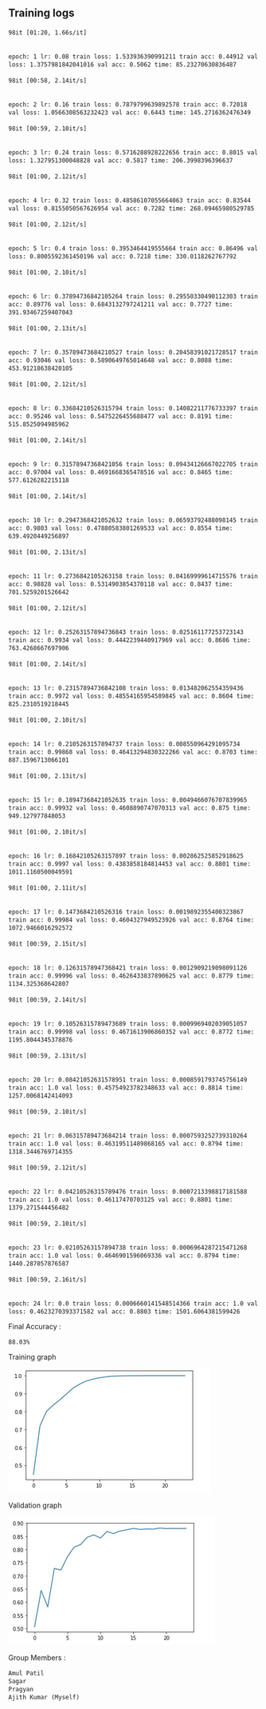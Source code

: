 ## Training logs

    98it [01:20, 1.66s/it]


    epoch: 1 lr: 0.08 train loss: 1.533936390991211 train acc: 0.44912 val loss: 1.3757981842041016 val acc: 0.5062 time: 85.23270630836487

    98it [00:58, 2.14it/s]


    epoch: 2 lr: 0.16 train loss: 0.7879799639892578 train acc: 0.72018 val loss: 1.0566308563232423 val acc: 0.6443 time: 145.2716362476349

    98it [00:59, 2.10it/s]


    epoch: 3 lr: 0.24 train loss: 0.5716288928222656 train acc: 0.8015 val loss: 1.327951300048828 val acc: 0.5817 time: 206.3998396396637

    98it [01:00, 2.12it/s]


    epoch: 4 lr: 0.32 train loss: 0.48586107055664063 train acc: 0.83544 val loss: 0.8155050567626954 val acc: 0.7282 time: 268.09465980529785

    98it [01:00, 2.12it/s]


    epoch: 5 lr: 0.4 train loss: 0.3953464419555664 train acc: 0.86496 val loss: 0.8005592361450196 val acc: 0.7218 time: 330.0118262767792

    98it [01:00, 2.10it/s]


    epoch: 6 lr: 0.37894736842105264 train loss: 0.29550330490112303 train acc: 0.89776 val loss: 0.6843132797241211 val acc: 0.7727 time: 391.93467259407043

    98it [01:00, 2.13it/s]


    epoch: 7 lr: 0.35789473684210527 train loss: 0.20458391021728517 train acc: 0.93046 val loss: 0.5890649765014648 val acc: 0.8088 time: 453.91218638420105

    98it [01:00, 2.12it/s]


    epoch: 8 lr: 0.33684210526315794 train loss: 0.14082211776733397 train acc: 0.95246 val loss: 0.5475226455688477 val acc: 0.8191 time: 515.8525094985962

    98it [01:00, 2.14it/s]


    epoch: 9 lr: 0.31578947368421056 train loss: 0.09434126667022705 train acc: 0.97004 val loss: 0.4691668365478516 val acc: 0.8465 time: 577.6126282215118

    98it [01:00, 2.14it/s]


    epoch: 10 lr: 0.2947368421052632 train loss: 0.06593792488098145 train acc: 0.9803 val loss: 0.47880583801269533 val acc: 0.8554 time: 639.4920449256897

    98it [01:00, 2.13it/s]


    epoch: 11 lr: 0.2736842105263158 train loss: 0.04169999614715576 train acc: 0.98828 val loss: 0.5314903854370118 val acc: 0.8437 time: 701.5259201526642

    98it [01:00, 2.12it/s]


    epoch: 12 lr: 0.25263157894736843 train loss: 0.025161177253723143 train acc: 0.9934 val loss: 0.4442239440917969 val acc: 0.8686 time: 763.4268667697906

    98it [01:00, 2.14it/s]


    epoch: 13 lr: 0.23157894736842108 train loss: 0.013482062554359436 train acc: 0.9972 val loss: 0.48554165954589845 val acc: 0.8604 time: 825.2310519218445

    98it [01:00, 2.10it/s]


    epoch: 14 lr: 0.2105263157894737 train loss: 0.008550964291095734 train acc: 0.99868 val loss: 0.46413294830322266 val acc: 0.8703 time: 887.1596713066101

    98it [01:00, 2.13it/s]


    epoch: 15 lr: 0.18947368421052635 train loss: 0.0049466076707839965 train acc: 0.99932 val loss: 0.4608890747070313 val acc: 0.875 time: 949.127977848053

    98it [01:00, 2.10it/s]


    epoch: 16 lr: 0.16842105263157897 train loss: 0.002862525852918625 train acc: 0.9997 val loss: 0.4383858184814453 val acc: 0.8801 time: 1011.1160500049591

    98it [01:00, 2.11it/s]


    epoch: 17 lr: 0.1473684210526316 train loss: 0.0019892355400323867 train acc: 0.99984 val loss: 0.4604327949523926 val acc: 0.8764 time: 1072.9466016292572

    98it [00:59, 2.15it/s]


    epoch: 18 lr: 0.12631578947368421 train loss: 0.0012909219098091126 train acc: 0.99996 val loss: 0.4626433837890625 val acc: 0.8779 time: 1134.325368642807

    98it [00:59, 2.14it/s]


    epoch: 19 lr: 0.10526315789473689 train loss: 0.0009969402039051057 train acc: 0.99998 val loss: 0.4671613906860352 val acc: 0.8772 time: 1195.8044345378876

    98it [00:59, 2.13it/s]


    epoch: 20 lr: 0.08421052631578951 train loss: 0.0008591793745756149 train acc: 1.0 val loss: 0.45754923782348633 val acc: 0.8814 time: 1257.0068142414093

    98it [00:59, 2.10it/s]


    epoch: 21 lr: 0.06315789473684214 train loss: 0.0007593252739310264 train acc: 1.0 val loss: 0.46319511489868165 val acc: 0.8794 time: 1318.3446769714355

    98it [00:59, 2.12it/s]


    epoch: 22 lr: 0.04210526315789476 train loss: 0.0007213398817181588 train acc: 1.0 val loss: 0.46117470703125 val acc: 0.8801 time: 1379.271544456482

    98it [00:59, 2.10it/s]


    epoch: 23 lr: 0.02105263157894738 train loss: 0.0006964287215471268 train acc: 1.0 val loss: 0.4646901596069336 val acc: 0.8794 time: 1440.287057876587

    98it [00:59, 2.16it/s]


    epoch: 24 lr: 0.0 train loss: 0.0006660141548514366 train acc: 1.0 val loss: 0.4623270393371582 val acc: 0.8803 time: 1501.6064381599426

Final Accuracy :

    88.03%

Training graph

![Test Image 3](./images/assgnmt14.jpg)

Validation graph

![Test Image 3](./images/assgn141.jpg)


Group Members :

    Amul Patil
    Sagar
    Pragyan
    Ajith Kumar (Myself)